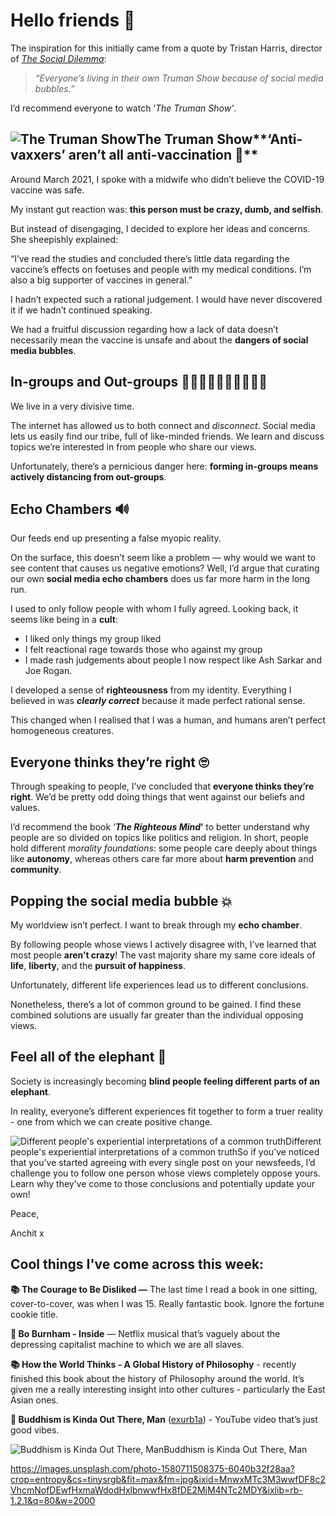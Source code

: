 Hello friends 💙
===============

The inspiration for this initially came from a quote by Tristan Harris, director of [*The Social Dilemma*](https://www.netflix.com/title/81254224?utm_campaign=Anchit&utm_medium=email&utm_source=Revue%20newsletter):


> *“Everyone’s living in their own Truman Show because of social media bubbles.”*

I’d recommend everyone to watch ‘*The Truman Show’*.

![The Truman Show](https://s3.amazonaws.com/revue/items/images/009/593/101/mail/Truman_show.jpg?1623094481 "The Truman Show")The Truman Show**‘Anti-vaxxers’ aren’t all anti-vaccination 🎇**
------------------------------------------------

Around March 2021, I spoke with a midwife who didn’t believe the COVID-19 vaccine was safe.

My instant gut reaction was: **this person must be crazy, dumb, and selfish**.

But instead of disengaging, I decided to explore her ideas and concerns. She sheepishly explained:

“I’ve read the studies and concluded there’s little data regarding the vaccine’s effects on foetuses and people with my medical conditions. I’m also a big supporter of vaccines in general.”

I hadn’t expected such a rational judgement. I would have never discovered it if we hadn’t continued speaking.

We had a fruitful discussion regarding how a lack of data doesn’t necessarily mean the vaccine is unsafe and about the **dangers of social media bubbles**.

**In-groups and Out-groups 👩🏿‍🤝‍👩🏾👩🏿‍🤝‍👩🏼**
-------------------------------------------

We live in a very divisive time.

The internet has allowed us to both connect and *disconnect*. Social media lets us easily find our tribe, full of like-minded friends. We learn and discuss topics we’re interested in from people who share our views.

Unfortunately, there’s a pernicious danger here: **forming in-groups means actively distancing from out-groups**.

**Echo Chambers 🔊**
-------------------

Our feeds end up presenting a false myopic reality.

On the surface, this doesn’t seem like a problem — why would we want to see content that causes us negative emotions? Well, I’d argue that curating our own **social media echo chambers** does us far more harm in the long run.

I used to only follow people with whom I fully agreed. Looking back, it seems like being in a **cult**:

* I liked only things my group liked
* I felt reactional rage towards those who against my group
* I made rash judgements about people I now respect like Ash Sarkar and Joe Rogan.

I developed a sense of **righteousness** from my identity. Everything I believed in was ***clearly correct*** because it made perfect rational sense.

This changed when I realised that I was a human, and humans aren’t perfect homogeneous creatures.

**Everyone thinks they’re right 🙄**
-----------------------------------

Through speaking to people, I’ve concluded that **everyone thinks they’re right**. We’d be pretty odd doing things that went against our beliefs and values.

I’d recommend the book ‘***The Righteous Mind*’** to better understand why people are so divided on topics like politics and religion. In short, people hold different *morality foundations*: some people care deeply about things like **autonomy**, whereas others care far more about **harm prevention** and **community**.

**Popping the social media bubble 💥**
-------------------------------------

My worldview isn’t perfect. I want to break through my **echo chamber**.

By following people whose views I actively disagree with, I’ve learned that most people **aren’t crazy**! The vast majority share my same core ideals of **life**, **liberty**, and the **pursuit of happiness**.

Unfortunately, different life experiences lead us to different conclusions.

Nonetheless, there’s a lot of common ground to be gained. I find these combined solutions are usually far greater than the individual opposing views.

Feel all of the elephant 🐘
--------------------------

Society is increasingly becoming **blind people feeling different parts of an elephant**.

In reality, everyone’s different experiences fit together to form a truer reality - one from which we can create positive change.

![Different people's experiential interpretations of a common truth](https://s3.amazonaws.com/revue/items/images/009/612/489/original/elephant.png?1623230251 "Different people's experiential interpretations of a common truth")Different people's experiential interpretations of a common truthSo if you’ve noticed that you’ve started agreeing with every single post on your newsfeeds, I’d challenge you to follow one person whose views completely oppose yours. Learn why they’ve come to those conclusions and potentially update your own!

Peace,

Anchit x

Cool things I've come across this week:
---------------------------------------

**📚 The Courage to Be Disliked —** The last time I read a book in one sitting, cover-to-cover, was when I was 15. Really fantastic book. Ignore the fortune cookie title.

**🎥 Bo Burnham - Inside** — Netflix musical that’s vaguely about the depressing capitalist machine to which we are all slaves.

**📚 How the World Thinks - A Global History of Philosophy** - recently finished this book about the history of Philosophy around the world. It’s given me a really interesting insight into other cultures - particularly the East Asian ones.

**🎥 Buddhism is Kinda Out There, Man** ([exurb1a](https://www.youtube.com/channel/UCimiUgDLbi6P17BdaCZpVbg?utm_campaign=Anchit&utm_medium=email&utm_source=Revue%20newsletter)) - YouTube video that’s just good vibes.

![Buddhism is Kinda Out There, Man](https://s3.amazonaws.com/revue/items/images/009/599/766/mail/maxresdefault.jpg?1623146599 "Buddhism is Kinda Out There, Man")Buddhism is Kinda Out There, Man


https://images.unsplash.com/photo-1580711508375-6040b32f28aa?crop=entropy&cs=tinysrgb&fit=max&fm=jpg&ixid=MnwxMTc3M3wwfDF8c2VhcmNofDEwfHxmaWdodHxlbnwwfHx8fDE2MjM4NTc2MDY&ixlib=rb-1.2.1&q=80&w=2000